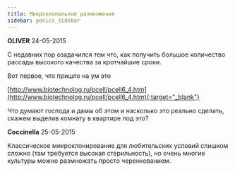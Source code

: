 ```yaml
---
title: Микроклональное размножение
sidebar: ponics_sidebar
---
```


**OLIVER** 24-05-2015

С недавних пор озадачился тем что, как получить большое количество рассады высокого качества за кротчайшие сроки.

Вот первое, что пришло на ум это

[http://www.biotechnolog.ru/pcell/pcell6_4.htm](http://www.biotechnolog.ru/pcell/pcell6_4.htm){:target="_blank"}

Что думают господа и дамы об этом и насколько это реально сделать, скажем выделив комнату в квартире под это?


**Coccinella** 25-05-2015

Классическое микроклонирование для любительских условий слишком сложно (там требуется высокая стерильность), но очень многие культуры можно размножать просто черенкованием.


